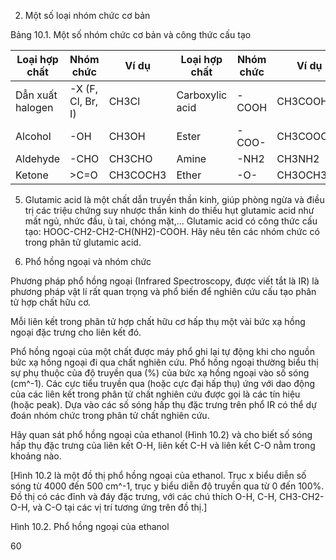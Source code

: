2. Một số loại nhóm chức cơ bản

Bảng 10.1. Một số nhóm chức cơ bản và công thức cấu tạo

Loại hợp chất | Nhóm chức | Ví dụ | Loại hợp chất | Nhóm chức | Ví dụ
--- | --- | --- | --- | --- | ---
Dẫn xuất halogen | -X (F, Cl, Br, I) | CH3Cl | Carboxylic acid | -COOH | CH3COOH
Alcohol | -OH | CH3OH | Ester | -COO- | CH3COOCH3
Aldehyde | -CHO | CH3CHO | Amine | -NH2 | CH3NH2
Ketone | >C=O | CH3COCH3 | Ether | -O- | CH3OCH3

5. Glutamic acid là một chất dẫn truyền thần kinh, giúp phòng ngừa và điều trị các triệu chứng suy nhược thần kinh do thiếu hụt glutamic acid như mất ngủ, nhức đầu, ù tai, chóng mặt,... Glutamic acid có công thức cấu tạo:
HOOC-CH2-CH2-CH(NH2)-COOH.
Hãy nêu tên các nhóm chức có trong phân tử glutamic acid.

3. Phổ hồng ngoại và nhóm chức

Phương pháp phổ hồng ngoại (Infrared Spectroscopy, được viết tắt là IR) là phương pháp vật lí rất quan trọng và phổ biến để nghiên cứu cấu tạo phân tử hợp chất hữu cơ.

Mỗi liên kết trong phân tử hợp chất hữu cơ hấp thụ một vài bức xạ hồng ngoại đặc trưng cho liên kết đó.

Phổ hồng ngoại của một chất được máy phổ ghi lại tự động khi cho nguồn bức xạ hồng ngoại đi qua chất nghiên cứu. Phổ hồng ngoại thường biểu thị sự phụ thuộc của độ truyền qua (%) của bức xạ hồng ngoại vào số sóng (cm^-1). Các cực tiểu truyền qua (hoặc cực đại hấp thụ) ứng với dao động của các liên kết trong phân tử chất nghiên cứu được gọi là các tín hiệu (hoặc peak). Dựa vào các số sóng hấp thụ đặc trưng trên phổ IR có thể dự đoán nhóm chức trong phân tử chất nghiên cứu.

Hãy quan sát phổ hồng ngoại của ethanol (Hình 10.2) và cho biết số sóng hấp thụ đặc trưng của liên kết O-H, liên kết C-H và liên kết C-O nằm trong khoảng nào.

[Hình 10.2 là một đồ thị phổ hồng ngoại của ethanol. Trục x biểu diễn số sóng từ 4000 đến 500 cm^-1, trục y biểu diễn độ truyền qua từ 0 đến 100%. Đồ thị có các đỉnh và đáy đặc trưng, với các chú thích O-H, C-H, CH3-CH2-O-H, và C-O tại các vị trí tương ứng trên đồ thị.]

Hình 10.2. Phổ hồng ngoại của ethanol

60